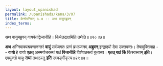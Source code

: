 ```yaml
---
layout: layout_upanishad
permalink: /upanishads/kena/3/07
title: केनोपनिषत् ३.७ -- अथ वायुमब्रुवन्
index_terms:
---
```


<div class="mulam" markdown="1">
अथ वायुमब्रुवन् वायवेतद्विजानीहि।  
किमेतद्यक्षमिति तथेति॥॥२०॥७॥
</div>

**अथ** अग्निवाक्यश्रवणानन्तरं **वायुं** सर्वजगतः प्राणं प्रभञ्जनम् **अब्रुवन्** इन्द्रादयो
देवा उक्तवन्तः।
तेषामुक्तिमाह -- **वायो** हे वायो 
**एतत्** अस्मगोचरस्थं यक्षं **विजानीहि** विशेषतस्त्वं बुध्यस्व।
**एतत् यक्षं किं** किंस्वरूपम् **इति**। एवमुक्तो वायुः **तथा** तथाऽस्तु **इति** एवमङ्गीकृत्य॥२९॥७॥
